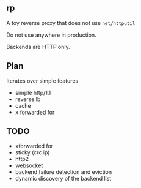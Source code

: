 rp
--

A toy reverse proxy that does not use `net/httputil`

Do not use anywhere in production.

Backends are HTTP only.

## Plan

Iterates over simple features

- simple http/1.1
- reverse lb
- cache
- x forwarded for

## TODO

- xforwarded for
- sticky (crc ip)
- http2
- websocket
- backend failure detection and eviction
- dynamic discovery of the backend list 